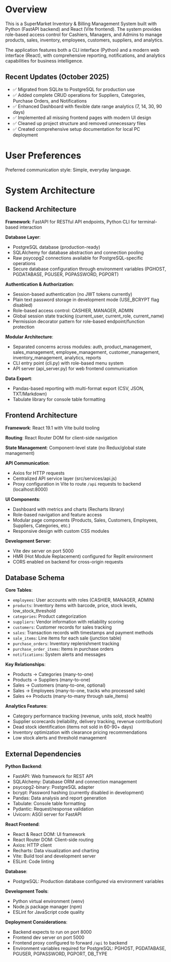 # Overview

This is a SuperMarket Inventory & Billing Management System built with Python (FastAPI backend) and React (Vite frontend). The system provides role-based access control for Cashiers, Managers, and Admins to manage products, sales, inventory, employees, customers, suppliers, and analytics.

The application features both a CLI interface (Python) and a modern web interface (React), with comprehensive reporting, notifications, and analytics capabilities for business intelligence.

## Recent Updates (October 2025)

- ✅ Migrated from SQLite to PostgreSQL for production use
- ✅ Added complete CRUD operations for Suppliers, Categories, Purchase Orders, and Notifications
- ✅ Enhanced Dashboard with flexible date range analytics (7, 14, 30, 90 days)
- ✅ Implemented all missing frontend pages with modern UI design
- ✅ Cleaned up project structure and removed unnecessary files
- ✅ Created comprehensive setup documentation for local PC deployment

# User Preferences

Preferred communication style: Simple, everyday language.

# System Architecture

## Backend Architecture

**Framework**: FastAPI for RESTful API endpoints, Python CLI for terminal-based interaction

**Database Layer**: 
- PostgreSQL database (production-ready)
- SQLAlchemy for database abstraction and connection pooling
- Raw psycopg2 connections available for PostgreSQL-specific operations
- Secure database configuration through environment variables (PGHOST, PGDATABASE, PGUSER, PGPASSWORD, PGPORT)

**Authentication & Authorization**:
- Session-based authentication (no JWT tokens currently)
- Plain text password storage in development mode (USE_BCRYPT flag disabled)
- Role-based access control: CASHIER, MANAGER, ADMIN
- Global session state tracking (current_user, current_role, current_name)
- Permission decorator pattern for role-based endpoint/function protection

**Modular Architecture**:
- Separated concerns across modules: auth, product_management, sales_management, employee_management, customer_management, inventory_management, analytics, reports
- CLI entry point (cli.py) with role-based menu system
- API server (api_server.py) for web frontend communication

**Data Export**: 
- Pandas-based reporting with multi-format export (CSV, JSON, TXT/Markdown)
- Tabulate library for console table formatting

## Frontend Architecture

**Framework**: React 19.1 with Vite build tooling

**Routing**: React Router DOM for client-side navigation

**State Management**: Component-level state (no Redux/global state management)

**API Communication**: 
- Axios for HTTP requests
- Centralized API service layer (src/services/api.js)
- Proxy configuration in Vite to route `/api` requests to backend (localhost:8000)

**UI Components**:
- Dashboard with metrics and charts (Recharts library)
- Role-based navigation and feature access
- Modular page components (Products, Sales, Customers, Employees, Suppliers, Categories, etc.)
- Responsive design with custom CSS modules

**Development Server**:
- Vite dev server on port 5000
- HMR (Hot Module Replacement) configured for Replit environment
- CORS enabled on backend for cross-origin requests

## Database Schema

**Core Tables**:
- `employees`: User accounts with roles (CASHIER, MANAGER, ADMIN)
- `products`: Inventory items with barcode, price, stock levels, low_stock_threshold
- `categories`: Product categorization
- `suppliers`: Vendor information with reliability scoring
- `customers`: Customer records for sales tracking
- `sales`: Transaction records with timestamps and payment methods
- `sale_items`: Line items for each sale (junction table)
- `purchase_orders`: Inventory replenishment tracking
- `purchase_order_items`: Items in purchase orders
- `notifications`: System alerts and messages

**Key Relationships**:
- Products → Categories (many-to-one)
- Products → Suppliers (many-to-one)
- Sales → Customers (many-to-one, optional)
- Sales → Employees (many-to-one, tracks who processed sale)
- Sales ↔ Products (many-to-many through sale_items)

**Analytics Features**:
- Category performance tracking (revenue, units sold, stock health)
- Supplier scorecards (reliability, delivery tracking, revenue contribution)
- Dead stock identification (items not sold in 60-90+ days)
- Inventory optimization with clearance pricing recommendations
- Low stock alerts and threshold management

## External Dependencies

**Python Backend**:
- FastAPI: Web framework for REST API
- SQLAlchemy: Database ORM and connection management
- psycopg2-binary: PostgreSQL adapter
- bcrypt: Password hashing (currently disabled in development)
- Pandas: Data analysis and report generation
- Tabulate: Console table formatting
- Pydantic: Request/response validation
- Uvicorn: ASGI server for FastAPI

**React Frontend**:
- React & React DOM: UI framework
- React Router DOM: Client-side routing
- Axios: HTTP client
- Recharts: Data visualization and charting
- Vite: Build tool and development server
- ESLint: Code linting

**Database**:
- PostgreSQL: Production database configured via environment variables

**Development Tools**:
- Python virtual environment (venv)
- Node.js package manager (npm)
- ESLint for JavaScript code quality

**Deployment Considerations**:
- Backend expects to run on port 8000
- Frontend dev server on port 5000
- Frontend proxy configured to forward `/api` to backend
- Environment variables required for PostgreSQL: PGHOST, PGDATABASE, PGUSER, PGPASSWORD, PGPORT, DB_TYPE